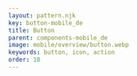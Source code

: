 ```yaml
---
layout: pattern.njk
key: button-mobile_de
title: Button
parent: components-mobile_de
image: mobile/overview/button.webp
keywords: button, icon, action
order: 10
---
```

